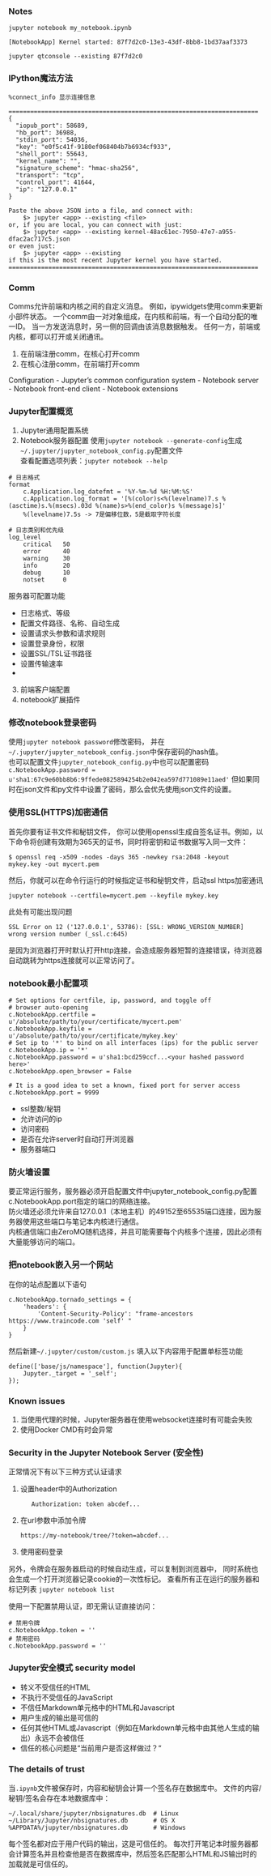 
### Notes
```angular2html
jupyter notebook my_notebook.ipynb

[NotebookApp] Kernel started: 87f7d2c0-13e3-43df-8bb8-1bd37aaf3373

jupyter qtconsole --existing 87f7d2c0
```


### IPython魔法方法
```
%connect_info 显示连接信息

=====================================================================
{
  "iopub_port": 58689,
  "hb_port": 36988,
  "stdin_port": 54036,
  "key": "e0f5c41f-9180ef068404b7b6934cf933",
  "shell_port": 55643,
  "kernel_name": "",
  "signature_scheme": "hmac-sha256",
  "transport": "tcp",
  "control_port": 41644,
  "ip": "127.0.0.1"
}

Paste the above JSON into a file, and connect with:
    $> jupyter <app> --existing <file>
or, if you are local, you can connect with just:
    $> jupyter <app> --existing kernel-48ac61ec-7950-47e7-a955-dfac2ac717c5.json
or even just:
    $> jupyter <app> --existing
if this is the most recent Jupyter kernel you have started.
=====================================================================
```
### Comm
Comms允许前端和内核之间的自定义消息。
例如，ipywidgets使用comm来更新小部件状态。
一个comm由一对对象组成，在内核和前端，有一个自动分配的唯一ID。
当一方发送消息时，另一侧的回调由该消息数据触发。
任何一方，前端或内核，都可以打开或关闭通讯。

1. 在前端注册comm，在核心打开comm
2. 在核心注册comm，在前端打开comm

Configuration
    - Jupyter’s common configuration system
    - Notebook server
    - Notebook front-end client
    - Notebook extensions

### Jupyter配置概览
1. Jupyter通用配置系统
2. Notebook服务器配置
使用`jupyter notebook --generate-config`生成`~/.jupyter/jupyter_notebook_config.py`配置文件  
查看配置选项列表：`jupyter notebook --help`
```
# 日志格式
format
    c.Application.log_datefmt = '%Y-%m-%d %H:%M:%S'
    c.Application.log_format = '[%(color)s<%(levelname)7.s %(asctime)s.%(msecs).03d %(name)s>%(end_color)s %(message)s]'
    %(levelname)7.5s -> 7是偏移位数，5是截取字符长度
```
```
# 日志类别和优先级
log_level
    critical   50
    error      40
    warning    30
    info       20
    debug      10
    notset     0
```
服务器可配置功能
- 日志格式、等级
- 配置文件路径、名称、自动生成
- 设置请求头参数和请求规则
- 设置登录身份，权限
- 设置SSL/TSL证书路径
- 设置传输速率
- 

3. 前端客户端配置
4. notebook扩展插件


### 修改notebook登录密码
使用`jupyter notebook password`修改密码，
并在`~/.jupyter/jupyter_notebook_config.json`中保存密码的hash值。  
也可以配置文件`jupyter_notebook_config.py`中也可以配置密码
`c.NotebookApp.password = u'sha1:67c9e60bb8b6:9ffede0825894254b2e042ea597d771089e11aed'`
但如果同时在json文件和py文件中设置了密码，那么会优先使用json文件的设置。

### 使用SSL(HTTPS)加密通信
首先你要有证书文件和秘钥文件，
你可以使用openssl生成自签名证书。例如，以下命令将创建有效期为365天的证书，同时将密钥和证书数据写入同一文件：
```angular2html
$ openssl req -x509 -nodes -days 365 -newkey rsa:2048 -keyout mykey.key -out mycert.pem
```
然后，你就可以在命令行运行的时候指定证书和秘钥文件，启动ssl https加密通讯
```angular2html
jupyter notebook --certfile=mycert.pem --keyfile mykey.key
```
此处有可能出现问题
```angular2html
SSL Error on 12 ('127.0.0.1', 53786): [SSL: WRONG_VERSION_NUMBER] wrong version number (_ssl.c:645)
```
是因为浏览器打开时默认打开http连接，会造成服务器短暂的连接错误，待浏览器自动跳转为https连接就可以正常访问了。


### notebook最小配置项
```python3
# Set options for certfile, ip, password, and toggle off
# browser auto-opening
c.NotebookApp.certfile = u'/absolute/path/to/your/certificate/mycert.pem'
c.NotebookApp.keyfile = u'/absolute/path/to/your/certificate/mykey.key'
# Set ip to '*' to bind on all interfaces (ips) for the public server
c.NotebookApp.ip = '*'
c.NotebookApp.password = u'sha1:bcd259ccf...<your hashed password here>'
c.NotebookApp.open_browser = False

# It is a good idea to set a known, fixed port for server access
c.NotebookApp.port = 9999
```  
- ssl整数/秘钥
- 允许访问的ip
- 访问密码
- 是否在允许server时自动打开浏览器
- 服务器端口

### 防火墙设置
要正常运行服务，服务器必须开启配置文件中jupyter_notebook_config.py配置c.NotebookApp.port指定的端口的网络连接。  
防火墙还必须允许来自127.0.0.1（本地主机）的49152至65535端口连接，因为服务器使用这些端口与笔记本内核进行通信。  
内核通信端口由ZeroMQ随机选择，并且可能需要每个内核多个连接，因此必须有大量能够访问的端口。  


### 把notebook嵌入另一个网站
在你的站点配置以下语句
```python3
c.NotebookApp.tornado_settings = {
    'headers': {
        'Content-Security-Policy': "frame-ancestors https://www.traincode.com 'self' "
    }
}
```
然后新建`~/.jupyter/custom/custom.js`
填入以下内容用于配置单标签功能
```python3
define(['base/js/namespace'], function(Jupyter){
    Jupyter._target = '_self';
});
```

### Known issues
1. 当使用代理的时候，Jupyter服务器在使用websocket连接时有可能会失败
2. 使用Docker CMD有时会异常


### Security in the Jupyter Notebook Server (安全性)
正常情况下有以下三种方式认证请求
1. 设置header中的Authorization
    ```angular2html
       Authorization: token abcdef...
    ```
2. 在url参数中添加令牌
    ```angular2html
    https://my-notebook/tree/?token=abcdef...
    ```
3. 使用密码登录

另外，令牌会在服务器启动的时候自动生成，可以复制到浏览器中，
同时系统也会生成一个打开浏览器记录cookie的一次性标记。
查看所有正在运行的服务器和标记列表 `jupyter notebook list`

使用一下配置禁用认证，即无需认证直接访问：
```
# 禁用令牌
c.NotebookApp.token = ''
# 禁用密码
c.NotebookApp.password = ''
```

### Jupyter安全模式 security model
- 转义不受信任的HTML
- 不执行不受信任的JavaScript
- 不信任Markdown单元格中的HTML和Javascript
- 用户生成的输出是可信的
- 任何其他HTML或Javascript（例如在Markdown单元格中由其他人生成的输出）永远不会被信任
- 信任的核心问题是“当前用户是否这样做过？“

### The details of trust
当`.ipynb`文件被保存时，内容和秘钥会计算一个签名存在数据库中。
文件的内容/秘钥/签名会存在本地数据库中：
```
~/.local/share/jupyter/nbsignatures.db  # Linux
~/Library/Jupyter/nbsignatures.db       # OS X
%APPDATA%/jupyter/nbsignatures.db       # Windows
```
每个签名都对应于用户代码的输出，这是可信任的。
每次打开笔记本时服务器都会计算签名并且检查他是否在数据库中，然后签名匹配那么HTML和JS输出时的加载就是可信任的。


```angular2html

```